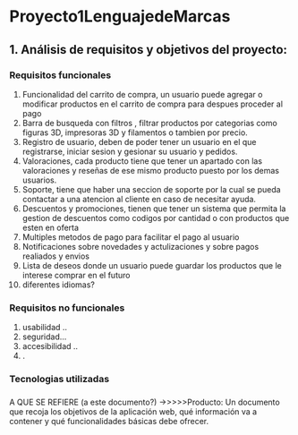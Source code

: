 # Proyecto1LenguajedeMarcas


## **1. Análisis de requisitos y objetivos del proyecto:**

### Requisitos funcionales

1. Funcionalidad del carrito de compra, un usuario puede agregar o modificar productos en el carrito de compra para despues proceder al pago
2. Barra de busqueda con filtros , filtrar productos por categorias como figuras 3D, impresoras 3D y filamentos o tambien por precio.
3. Registro de usuario, deben de poder tener un usuario en el que registrarse, iniciar sesion y gesionar su usuario y pedidos.
4. Valoraciones, cada producto tiene que tener un apartado con las valoraciones y reseñas de ese mismo producto puesto por los demas usuarios.
5. Soporte, tiene que haber una seccion de soporte por la cual se pueda contactar a una atencion al cliente en caso de necesitar ayuda.
6. Descuentos y promociones, tienen que tener un sistema que permita la gestion de descuentos como codigos por cantidad o con productos que esten en oferta
7. Multiples metodos de pago para facilitar el pago al usuario
8. Notificaciones sobre novedades y actulizaciones y sobre pagos realiados y envios
9. Lista de deseos donde un usuario puede guardar los productos que le interese comprar en el futuro
10. diferentes idiomas?

### Requisitos no funcionales 

1. usabilidad ..
2. seguridad...
3. accesibilidad ..
4. .

### Tecnologias utilizadas



###

A QUE SE REFIERE (a este documento?) ->>>>>Producto: Un documento que recoja los objetivos de la aplicación web, qué información va a contener y qué funcionalidades básicas debe ofrecer.
